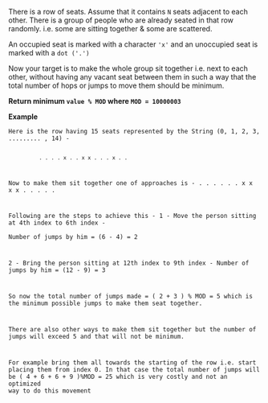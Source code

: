 <div class="markdown-content" id="problem-content">
<p>There is a row of seats. Assume that it contains <code class="highlighter-rouge">N</code> seats adjacent to each other. There is a group of people who are already seated in that row randomly. i.e. some are sitting together &amp; some are scattered.</p>
<p>An occupied seat is marked with a character <code class="highlighter-rouge">'x'</code> and an unoccupied seat is marked with a <code class="highlighter-rouge">dot ('.')</code></p>
<p>Now your target is to make the whole group sit together i.e. next to each other, without having any vacant seat between them in such a way that the total number of hops or jumps to move them should be minimum.</p>
<p><strong>Return minimum <code class="highlighter-rouge">value % MOD</code> where <code class="highlighter-rouge">MOD = 10000003</code></strong></p>
<p><strong>Example</strong></p>
<div class="highlighter-rouge"><pre class="highlight"><code>Here is the row having 15 seats represented by the String (0, 1, 2, 3, ......... , 14) -

              . . . . x . . x x . . . x . .

Now to make them sit together one of approaches is -
                  . . . . . . x x x x . . . . .

Following are the steps to achieve this -
1 - Move the person sitting at 4th index to 6th index -  
    Number of jumps by him =   (6 - 4) = 2

2 - Bring the person sitting at 12th index to 9th index - 
    Number of jumps by him = (12 - 9) = 3

So now the total number of jumps made = 
    ( 2 + 3 ) % MOD = 
    5 which is the minimum possible jumps to make them seat together.

There are also other ways to make them sit together but the number of jumps will exceed 5 and that will not be minimum.

For example bring them all towards the starting of the row i.e. start placing them from index 0. 
In that case the total number of jumps will be 
    ( 4 + 6 + 6 + 9 )%MOD 
    = 25 which is very costly and not an optimized way to do this movement

</code></pre>
</div>

</div>